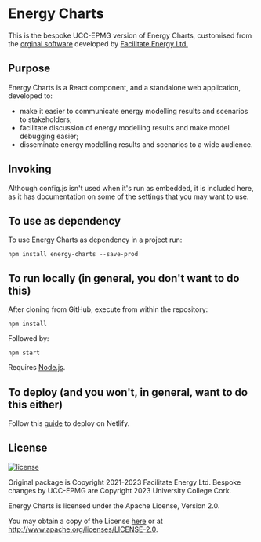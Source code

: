 # Energy Charts

This is the bespoke UCC-EPMG version of Energy Charts,
customised from the
[orginal software](https://github.com/facilitate-energy/energy-charts)
developed by [Facilitate Energy Ltd.](https://facilitate.energy/)

## Purpose

Energy Charts is a React component, and a standalone web application, developed to:

- make it easier to communicate energy modelling results and scenarios to stakeholders;
- facilitate discussion of energy modelling results and make model debugging easier;
- disseminate energy modelling results and scenarios to a wide audience.

## Invoking

Although config.js isn't used when it's run as embedded, it is included here, 
as it has documentation on some of the settings that you may want to use.


## To use as dependency

To use Energy Charts as dependency in a project run:

`npm install energy-charts --save-prod`

## To run locally (in general, you don't want to do this)

After cloning from GitHub, execute from within the repository:

`npm install`

Followed by:

`npm start`

Requires [Node.js](https://nodejs.org).

## To deploy (and you won't, in general, want to do this either)

Follow this [guide](https://www.netlify.com/blog/2016/09/29/a-step-by-step-guide-deploying-on-netlify/) to deploy on Netlify.


## License

[![license](https://img.shields.io/github/license/facilitate-energy/energy-charts?color=blueviolet)](LICENSE)

Original package is Copyright 2021-2023 Facilitate Energy Ltd. Bespoke changes by UCC-EPMG are Copyright 2023 University College Cork.

Energy Charts is licensed under the Apache License, Version 2.0.

You may obtain a copy of the License [here](/LICENSE) or at http://www.apache.org/licenses/LICENSE-2.0.
